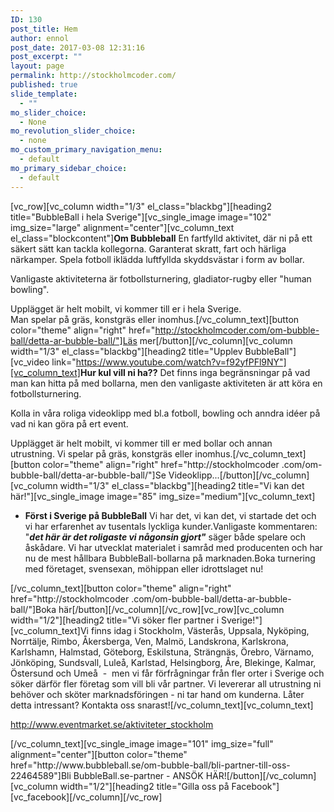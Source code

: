 ```yaml
---
ID: 130
post_title: Hem
author: ennol
post_date: 2017-03-08 12:31:16
post_excerpt: ""
layout: page
permalink: http://stockholmcoder.com/
published: true
slide_template:
  - ""
mo_slider_choice:
  - None
mo_revolution_slider_choice:
  - none
mo_custom_primary_navigation_menu:
  - default
mo_primary_sidebar_choice:
  - default
---
```

[vc_row][vc_column width="1/3" el_class="blackbg"][heading2 title="BubbleBall i hela Sverige"][vc_single_image image="102" img_size="large" alignment="center"][vc_column_text el_class="blockcontent"]<b>Om Bubbleball</b>
En fartfylld aktivitet, där ni på ett säkert sätt kan tackla kollegorna. Garanterat skratt, fart och härliga närkamper. Spela fotboll iklädda luftfyllda skyddsvästar i form av bollar.

Vanligaste aktiviteterna är fotbollsturnering, gladiator-rugby eller "human bowling".

Upplägget är helt mobilt, vi kommer till er i hela Sverige. Man spelar på gräs, konstgräs eller inomhus.[/vc_column_text][button color="theme" align="right" href="http://stockholmcoder.com/om-bubble-ball/detta-ar-bubble-ball/"]Läs mer[/button][/vc_column][vc_column width="1/3" el_class="blackbg"][heading2 title="Upplev BubbleBall"][vc_video link="https://www.youtube.com/watch?v=f92yfPFl9NY"][vc_column_text]<strong>Hur kul vill ni ha??</strong>
Det finns inga begränsningar på vad man kan hitta på med bollarna, men den vanligaste aktiviteten är att köra en fotbollsturnering.

Kolla in våra roliga videoklipp med bl.a fotboll, bowling och anndra idéer på vad ni kan göra på ert event.

Upplägget är helt mobilt, vi kommer till er med bollar och annan utrustning. Vi spelar på gräs, konstgräs eller inomhus.[/vc_column_text][button color="theme" align="right" href="http://stockholmcoder .com/om-bubble-ball/detta-ar-bubble-ball/"]Se Videoklipp...[/button][/vc_column][vc_column width="1/3" el_class="blackbg"][heading2 title="Vi kan det här!"][vc_single_image image="85" img_size="medium"][vc_column_text]
<ul>
 	<li><strong>Först i Sverige på BubbleBall</strong>
Vi har det, vi kan det, vi startade det och vi har erfarenhet av tusentals lyckliga kunder.Vanligaste kommentaren: "<em><strong>det här är det roligaste vi någonsin gjort"</strong></em> säger både spelare och åskådare. Vi har utvecklat materialet i samråd med producenten och har nu de mest hållbara BubbleBall-bollarna på marknaden.Boka turnering med företaget, svensexan, möhippan eller idrottslaget nu!</li>
</ul>
[/vc_column_text][button color="theme" align="right" href="http://stockholmcoder .com/om-bubble-ball/detta-ar-bubble-ball/"]Boka här[/button][/vc_column][/vc_row][vc_row][vc_column width="1/2"][heading2 title="Vi söker fler partner i Sverige!"][vc_column_text]Vi finns idag i Stockholm, Västerås, Uppsala, Nyköping, Norrtälje, Rimbo, Åkersberga, Ven, Malmö, Landskrona, Karlskrona, Karlshamn, Halmstad, Göteborg, Eskilstuna, Strängnäs, Örebro, Värnamo, Jönköping, Sundsvall, Luleå, Karlstad, Helsingborg, Åre, Blekinge, Kalmar, Östersund och Umeå  -  men vi får förfrågningar från fler orter i Sverige och söker därför fler företag som vill bli vår partner. Vi levererar all utrustning ni behöver och sköter marknadsföringen - ni tar hand om kunderna. Låter detta intressant? Kontakta oss snarast![/vc_column_text][vc_column_text]
<div id="collection4" class="h24_collection h24_first_collection " data-collection-index="4">
<div id="block_container_89607387" class="block_container standard_text_block text_block">
<div id="block_89607387">
<div id="block_89607387_text_content" class="text_content">

<a href="http://www.eventmarket.se/aktiviteter_stockholm">http://www.eventmarket.se/aktiviteter_stockholm</a>

</div>
</div>
<div class="clearer"></div>
</div>
</div>
<div id="collection5" class="h24_collection h24_last_collection " data-collection-index="5"></div>
[/vc_column_text][vc_single_image image="101" img_size="full" alignment="center"][button color="theme" href="http://www.bubbleball.se/om-bubble-ball/bli-partner-till-oss-22464589"]Bli BubbleBall.se-partner - ANSÖK HÄR![/button][/vc_column][vc_column width="1/2"][heading2 title="Gilla oss på Facebook"][vc_facebook][/vc_column][/vc_row]